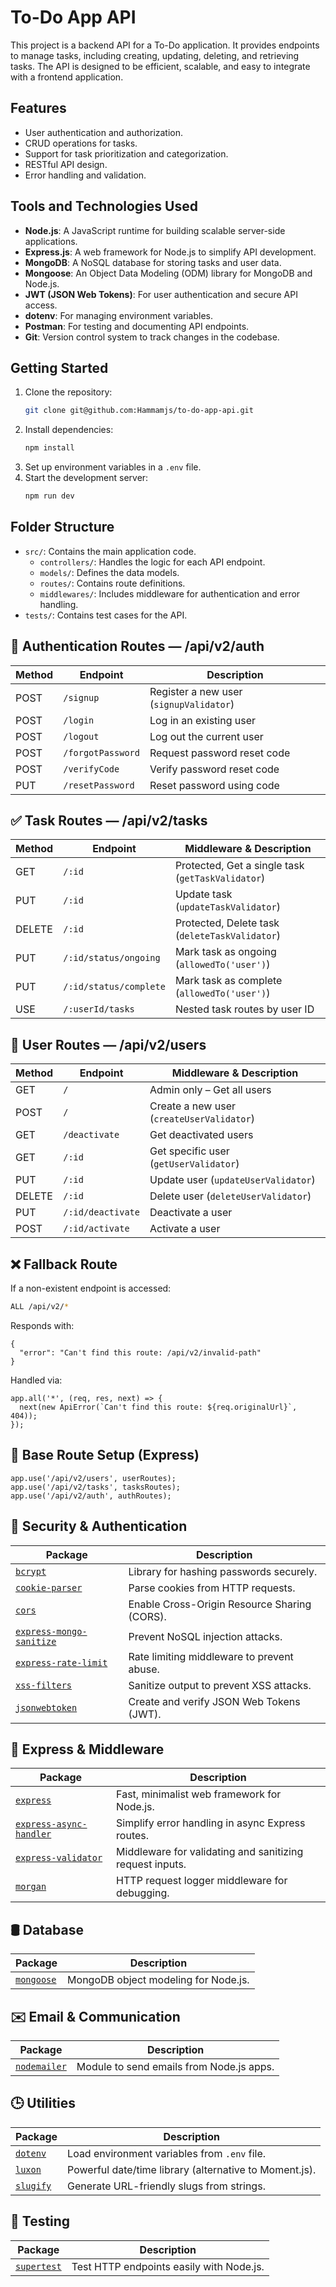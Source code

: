 # To-Do App API

This project is a backend API for a To-Do application. It provides endpoints to manage tasks, including creating, updating, deleting, and retrieving tasks. The API is designed to be efficient, scalable, and easy to integrate with a frontend application.

## Features

- User authentication and authorization.
- CRUD operations for tasks.
- Support for task prioritization and categorization.
- RESTful API design.
- Error handling and validation.

## Tools and Technologies Used

- **Node.js**: A JavaScript runtime for building scalable server-side applications.
- **Express.js**: A web framework for Node.js to simplify API development.
- **MongoDB**: A NoSQL database for storing tasks and user data.
- **Mongoose**: An Object Data Modeling (ODM) library for MongoDB and Node.js.
- **JWT (JSON Web Tokens)**: For user authentication and secure API access.
- **dotenv**: For managing environment variables.
- **Postman**: For testing and documenting API endpoints.
- **Git**: Version control system to track changes in the codebase.

## Getting Started

1. Clone the repository:
   ```bash
   git clone git@github.com:Hammamjs/to-do-app-api.git
   ```
2. Install dependencies:
   ```bash
   npm install
   ```
3. Set up environment variables in a `.env` file.
4. Start the development server:
   ```bash
   npm run dev
   ```

## Folder Structure

- `src/`: Contains the main application code.
  - `controllers/`: Handles the logic for each API endpoint.
  - `models/`: Defines the data models.
  - `routes/`: Contains route definitions.
  - `middlewares/`: Includes middleware for authentication and error handling.
- `tests/`: Contains test cases for the API.

## 🔐 Authentication Routes — /api/v2/auth

| Method | Endpoint          | Description                             |
| ------ | ----------------- | --------------------------------------- |
| POST   | `/signup`         | Register a new user (`signupValidator`) |
| POST   | `/login`          | Log in an existing user                 |
| POST   | `/logout`         | Log out the current user                |
| POST   | `/forgotPassword` | Request password reset code             |
| POST   | `/verifyCode`     | Verify password reset code              |
| PUT    | `/resetPassword`  | Reset password using code               |

## ✅ Task Routes — /api/v2/tasks

| Method | Endpoint               | Middleware & Description                          |
| ------ | ---------------------- | ------------------------------------------------- |
| GET    | `/:id`                 | Protected, Get a single task (`getTaskValidator`) |
| PUT    | `/:id`                 | Update task (`updateTaskValidator`)               |
| DELETE | `/:id`                 | Protected, Delete task (`deleteTaskValidator`)    |
| PUT    | `/:id/status/ongoing`  | Mark task as ongoing (`allowedTo('user')`)        |
| PUT    | `/:id/status/complete` | Mark task as complete (`allowedTo('user')`)       |
| USE    | `/:userId/tasks`       | Nested task routes by user ID                     |

## 👤 User Routes — /api/v2/users

| Method | Endpoint          | Middleware & Description                  |
| ------ | ----------------- | ----------------------------------------- |
| GET    | `/`               | Admin only – Get all users                |
| POST   | `/`               | Create a new user (`createUserValidator`) |
| GET    | `/deactivate`     | Get deactivated users                     |
| GET    | `/:id`            | Get specific user (`getUserValidator`)    |
| PUT    | `/:id`            | Update user (`updateUserValidator`)       |
| DELETE | `/:id`            | Delete user (`deleteUserValidator`)       |
| PUT    | `/:id/deactivate` | Deactivate a user                         |
| POST   | `/:id/activate`   | Activate a user                           |

## ❌ Fallback Route

If a non-existent endpoint is accessed:

```bash
ALL /api/v2/*
```

Responds with:

```text
{
  "error": "Can't find this route: /api/v2/invalid-path"
}
```

Handled via:

```text
app.all('*', (req, res, next) => {
  next(new ApiError(`Can't find this route: ${req.originalUrl}`, 404));
});
```

## 📁 Base Route Setup (Express)

```text
app.use('/api/v2/users', userRoutes);
app.use('/api/v2/tasks', tasksRoutes);
app.use('/api/v2/auth', authRoutes);
```

## 🔐 Security & Authentication

| Package                                                                          | Description                                  |
| -------------------------------------------------------------------------------- | -------------------------------------------- |
| [`bcrypt`](https://www.npmjs.com/package/bcrypt)                                 | Library for hashing passwords securely.      |
| [`cookie-parser`](https://www.npmjs.com/package/cookie-parser)                   | Parse cookies from HTTP requests.            |
| [`cors`](https://www.npmjs.com/package/cors)                                     | Enable Cross-Origin Resource Sharing (CORS). |
| [`express-mongo-sanitize`](https://www.npmjs.com/package/express-mongo-sanitize) | Prevent NoSQL injection attacks.             |
| [`express-rate-limit`](https://www.npmjs.com/package/express-rate-limit)         | Rate limiting middleware to prevent abuse.   |
| [`xss-filters`](https://www.npmjs.com/package/xss-filters)                       | Sanitize output to prevent XSS attacks.      |
| [`jsonwebtoken`](https://www.npmjs.com/package/jsonwebtoken)                     | Create and verify JSON Web Tokens (JWT).     |

## 🚀 Express & Middleware

| Package                                                                        | Description                                              |
| ------------------------------------------------------------------------------ | -------------------------------------------------------- |
| [`express`](https://www.npmjs.com/package/express)                             | Fast, minimalist web framework for Node.js.              |
| [`express-async-handler`](https://www.npmjs.com/package/express-async-handler) | Simplify error handling in async Express routes.         |
| [`express-validator`](https://www.npmjs.com/package/express-validator)         | Middleware for validating and sanitizing request inputs. |
| [`morgan`](https://www.npmjs.com/package/morgan)                               | HTTP request logger middleware for debugging.            |

## 🛢️ Database

| Package                                              | Description                          |
| ---------------------------------------------------- | ------------------------------------ |
| [`mongoose`](https://www.npmjs.com/package/mongoose) | MongoDB object modeling for Node.js. |

## ✉️ Email & Communication

| Package                                                  | Description                              |
| -------------------------------------------------------- | ---------------------------------------- |
| [`nodemailer`](https://www.npmjs.com/package/nodemailer) | Module to send emails from Node.js apps. |

## 🕒 Utilities

| Package                                            | Description                                            |
| -------------------------------------------------- | ------------------------------------------------------ |
| [`dotenv`](https://www.npmjs.com/package/dotenv)   | Load environment variables from `.env` file.           |
| [`luxon`](https://www.npmjs.com/package/luxon)     | Powerful date/time library (alternative to Moment.js). |
| [`slugify`](https://www.npmjs.com/package/slugify) | Generate URL-friendly slugs from strings.              |

## 🧪 Testing

| Package                                                | Description                              |
| ------------------------------------------------------ | ---------------------------------------- |
| [`supertest`](https://www.npmjs.com/package/supertest) | Test HTTP endpoints easily with Node.js. |
